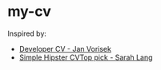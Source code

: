 # my-cv
Inspired by:
- [Developer CV - Jan Vorisek](https://www.latextemplates.com/template/developer-cv)
- [Simple Hipster CVTop pick - Sarah Lang](https://www.overleaf.com/latex/templates/simple-hipster-cv/cnpkkjdkyhhw)